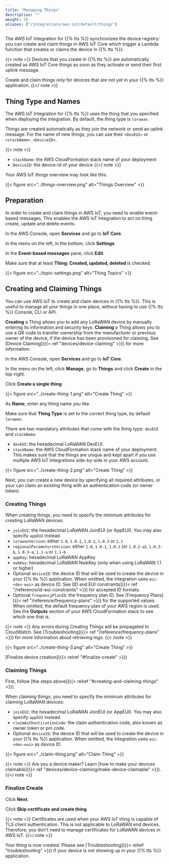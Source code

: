 ```yaml
---
title: "Managing Things"
description: ""
weight: 30
aliases: ["/integrations/aws-iot/default/things"]
---
```


The AWS IoT Integration for {{% tts %}} synchronizes the device registry: you can create and claim things in AWS IoT Core which trigger a Lambda function that creates or claims the device in {{% tts %}}.

<!--more-->

{{< note >}} Devices that you create in {{% tts %}} are automatically created as AWS IoT Core things as soon as they activate or send their first uplink message.

Create and claim things only for devices that are not yet in your {{% tts %}} application. {{</ note >}}

## Thing Type and Names

The AWS IoT Integration for {{% tts %}} uses the thing that you specified when deploying the integration. By default, the thing type is `lorawan`.

Things are created automatically as they join the network or send an uplink message. For the name of new things, you can use their `<DevEUI>` or `<stackName>_<DeviceID>`.

{{< note >}}
- `stackName`: the AWS CloudFormation stack name of your deployment
- `DeviceID`: the device-id of your device
{{</ note >}}

Your AWS IoT things overview may look like this:

{{< figure src="../things-overview.png" alt="Things Overview" >}}

## Preparation

In order to create and claim things in AWS IoT, you need to enable event-based messages. This enables the AWS IoT Integration to act on thing create, update and delete events.

In the AWS Console, open **Services** and go to **IoT Core**.

In the menu on the left, in the bottom, click **Settings**.

In the **Event-based messages** pane, click **Edit**.

Make sure that at least **Thing: Created, updated, deleted** is checked.

{{< figure src="../topic-settings.png" alt="Thing Topics" >}}

## Creating and Claiming Things

You can use AWS IoT to create and claim devices in {{% tts %}}. This is useful to manage all your things in one place, without having to use {{% tts %}} Console, CLI or API.

**Creating** a Thing allows you to add any LoRaWAN device by manually entering its information and security keys. **Claiming** a Thing allows you to use a QR code to transfer ownership from the manufacturer or previous owner of the device, if the device has been provisioned for claiming. See [Device Claiming]({{< ref "devices/device-claiming" >}}) for more information.

In the AWS Console, open **Services** and go to **IoT Core**.

In the menu on the left, click **Manage**, go to **Things** and click **Create** in the top-right.

Click **Create a single thing**.

{{< figure src="../create-thing-1.png" alt="Create Thing" >}}

As **Name**, enter any thing name you like.

Make sure that **Thing Type** is set to the correct thing type, by default `lorawan`.

There are two mandatory attributes that come with the thing type: `devEUI` and `stackName`:

- `devEUI`: the hexadecimal LoRaWAN DevEUI.
- `stackName`: the AWS CloudFormation stack name of your deployment. This makes sure that the things are unique and kept apart if you use multiple AWS IoT Integrations side-by-side in your AWS account.

{{< figure src="../create-thing-2.png" alt="Create Thing" >}}

Next, you can create a new device by specifying all required attributes, or your can claim an existing thing with an authentication code (or owner token).

### Creating Things

When creating things, you need to specify the minimum attributes for creating LoRaWAN devices:

- `joinEUI`: the hexadecimal LoRaWAN JoinEUI (or AppEUI). You may also specify `appEUI` instead.
- `lorawanVersion`: either `1.0`, `1.0.1`, `1.0.2`, `1.0.3` or `1.1`
- `regionalParametersVersion`: either `1.0`, `1.0.1`, `1.0.2` (or `1.0.2-a`), `1.0.2-b`, `1.0.3-a`, `1.1-a` or `1.1-b`
- `appKey`: hexadecimal LoRaWAN AppKey
- `nwkKey`: hexadecimal LoRaWAN NwkKey (only when using LoRaWAN 1.1 or higher)
- Optional `deviceID`: the device ID that will be used to create the device in your {{% tts %}} application. When omitted, the integration uses `eui-<dev-eui>` as device ID. See [ID and EUI constraints]({{< ref "/reference/id-eui-constraints" >}}) for accepted ID formats.
- Optional `frequencyPlanID`: the frequency plan ID. See [Frequency Plans]({{< ref "/reference/frequency-plans" >}}) for the supported values. When omitted, the default frequency plan of your AWS region is used. See the **Outputs** section of your AWS CloudFormation stack to see which one that is.

{{< note >}}
Any errors during Creating Things will be propagated to CloudWatch. See [Troubleshooting]({{< ref "/reference/frequency-plans" >}}) for more information about retrieving logs.
{{< /note >}}

{{< figure src="../create-thing-3.png" alt="Create Thing" >}}

[Finalize device creation]({{< relref "#finalize-create" >}})

### Claiming Things

First, follow [the steps above]({{< relref "#creating-and-claiming-things" >}}).

When claiming things, you need to specify the minimum attributes for claiming LoRaWAN devices:

- `joinEUI`: the hexadecimal LoRaWAN JoinEUI (or AppEUI). You may also specify `appEUI` instead.
- `claimAuthenticationCode`: the claim authentication code, also known as owner token or pin code.
- Optional `deviceID`: the device ID that will be used to create the device in your {{% tts %}} application. When omitted, the integration uses `eui-<dev-eui>` as device ID.

{{< figure src="../claim-thing.png" alt="Claim Thing" >}}

{{< note >}} Are you a device maker? Learn [how to make your devices claimable]({{< ref "devices/device-claiming/make-device-claimable" >}}). {{</ note >}}

### Finalize Create

Click **Next**.

Click **Skip certificate and create thing**.

{{< note >}} Certificates are used when your AWS IoT thing is capable of TLS client authentication. This is not applicable to LoRaWAN end devices. Therefore, you don't need to manage certificates for LoRaWAN devices in AWS IoT. {{</ note >}}

Your thing is now created. Please see [Troubleshooting]({{< relref "troubleshooting" >}}) if your device is not showing up in your {{% tts %}} application.
